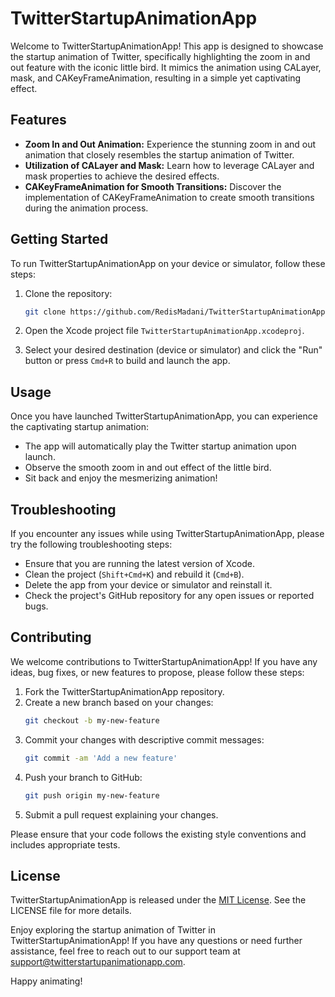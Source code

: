 # TwitterStartupAnimationApp


Welcome to TwitterStartupAnimationApp! This app is designed to showcase the startup animation of Twitter, specifically highlighting the zoom in and out feature with the iconic little bird. It mimics the animation using CALayer, mask, and CAKeyFrameAnimation, resulting in a simple yet captivating effect.

## Features

- **Zoom In and Out Animation:** Experience the stunning zoom in and out animation that closely resembles the startup animation of Twitter.
- **Utilization of CALayer and Mask:** Learn how to leverage CALayer and mask properties to achieve the desired effects.
- **CAKeyFrameAnimation for Smooth Transitions:** Discover the implementation of CAKeyFrameAnimation to create smooth transitions during the animation process.

## Getting Started

To run TwitterStartupAnimationApp on your device or simulator, follow these steps:

1. Clone the repository:
   ```bash
   git clone https://github.com/RedisMadani/TwitterStartupAnimationApp.git
   ```

2. Open the Xcode project file `TwitterStartupAnimationApp.xcodeproj`.

3. Select your desired destination (device or simulator) and click the "Run" button or press `Cmd+R` to build and launch the app.

## Usage

Once you have launched TwitterStartupAnimationApp, you can experience the captivating startup animation:

- The app will automatically play the Twitter startup animation upon launch.
- Observe the smooth zoom in and out effect of the little bird.
- Sit back and enjoy the mesmerizing animation!

## Troubleshooting

If you encounter any issues while using TwitterStartupAnimationApp, please try the following troubleshooting steps:

- Ensure that you are running the latest version of Xcode.
- Clean the project (`Shift+Cmd+K`) and rebuild it (`Cmd+B`).
- Delete the app from your device or simulator and reinstall it.
- Check the project's GitHub repository for any open issues or reported bugs.

## Contributing

We welcome contributions to TwitterStartupAnimationApp! If you have any ideas, bug fixes, or new features to propose, please follow these steps:

1. Fork the TwitterStartupAnimationApp repository.
2. Create a new branch based on your changes:
   ```bash
   git checkout -b my-new-feature
   ```
3. Commit your changes with descriptive commit messages:
   ```bash
   git commit -am 'Add a new feature'
   ```
4. Push your branch to GitHub:
   ```bash
   git push origin my-new-feature
   ```
5. Submit a pull request explaining your changes.

Please ensure that your code follows the existing style conventions and includes appropriate tests.

## License

TwitterStartupAnimationApp is released under the [MIT License](https://opensource.org/licenses/MIT). See the LICENSE file for more details.

Enjoy exploring the startup animation of Twitter in TwitterStartupAnimationApp! If you have any questions or need further assistance, feel free to reach out to our support team at support@twitterstartupanimationapp.com.

Happy animating!
